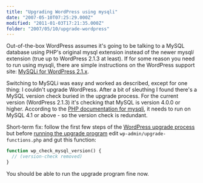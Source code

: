 ```yaml
---
title: "Upgrading WordPress using mysqli"
date: "2007-05-10T07:25:29.000Z"
modified: "2011-01-03T17:21:35.000Z"
folder: "2007/05/10/upgrade-wordpress"
---
```


Out-of-the-box WordPress assumes it's going to be talking to a MySQL database using PHP's original mysql extension instead of the newer mysql*i* extension (true up to WordPress 2.1.3 at least). If for some reason you need to run using mysqli, there are simple instructions on the WordPress support site: [MySQLi for WordPress 2.1.x](http://wordpress.org/support/topic/110026).

Switching to MySQLi was easy and worked as described, except for one thing: I couldn't upgrade WordPress. After a bit of sleuthing I found there's a MySQL version check buried in the upgrade process. For the current version (WordPress 2.1.3) it's checking that MySQL is version 4.0.0 or higher. According to the [PHP documentation for mysqli](http://uk3.php.net/mysqli), it needs to run on MySQL 4.1 or above - so the version check is redundant.

Short-term fix: follow the first few steps of the [WordPress upgrade process](http://codex.wordpress.org/Upgrading_WordPress) but before [running the upgrade program](http://codex.wordpress.org/Upgrading_WordPress#Step_9:_Run_the_WordPress_upgrade_program) edit `wp-admin/upgrade-functions.php` and gut this function:

```php
function wp_check_mysql_version() {
  // (version-check removed)
}
```

You should be able to run the upgrade program fine now.
